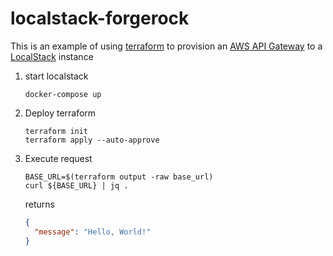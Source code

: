 # localstack-forgerock

This is an example of using [terraform](https://www.terraform.io/) to provision an [AWS API Gateway](https://aws.amazon.com/api-gateway/) to a [LocalStack](https://www.localstack.cloud/) instance

1. start localstack
   ```console
   docker-compose up
   ```
1. Deploy terraform
   ```console
   terraform init
   terraform apply --auto-approve
   ```
1. Execute request
   ```console
   BASE_URL=$(terraform output -raw base_url)
   curl ${BASE_URL} | jq .
   ```
   returns
   ```json
   {
     "message": "Hello, World!"
   }
   ```